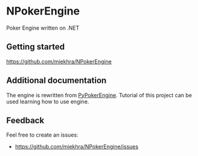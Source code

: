 ﻿# NPokerEngine

Poker Engine written on .NET

## Getting started

https://github.com/miekhra/NPokerEngine

## Additional documentation

The engine is rewritten from [PyPokerEngine](https://github.com/ishikota/PyPokerEngine). Tutorial of this project can be used learning how to use engine.

## Feedback

Feel free to create an issues:

- https://github.com/miekhra/NPokerEngine/issues